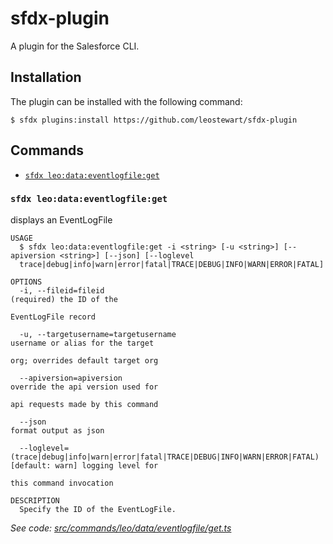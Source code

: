 # sfdx-plugin

A plugin for the Salesforce CLI.

## Installation

The plugin can be installed with the following command:

```sh-session
$ sfdx plugins:install https://github.com/leostewart/sfdx-plugin
```

## Commands
  <!-- commands -->
* [`sfdx leo:data:eventlogfile:get`](#sfdx-leodataeventlogfileget)

### `sfdx leo:data:eventlogfile:get`

displays an EventLogFile

```
USAGE
  $ sfdx leo:data:eventlogfile:get -i <string> [-u <string>] [--apiversion <string>] [--json] [--loglevel 
  trace|debug|info|warn|error|fatal|TRACE|DEBUG|INFO|WARN|ERROR|FATAL]

OPTIONS
  -i, --fileid=fileid                                                               (required) the ID of the
                                                                                    EventLogFile record

  -u, --targetusername=targetusername                                               username or alias for the target
                                                                                    org; overrides default target org

  --apiversion=apiversion                                                           override the api version used for
                                                                                    api requests made by this command

  --json                                                                            format output as json

  --loglevel=(trace|debug|info|warn|error|fatal|TRACE|DEBUG|INFO|WARN|ERROR|FATAL)  [default: warn] logging level for
                                                                                    this command invocation

DESCRIPTION
  Specify the ID of the EventLogFile.
```

_See code: [src/commands/leo/data/eventlogfile/get.ts](https://github.com/leostewart/sfdx-plugin/blob/v0.1.0/src/commands/leo/data/eventlogfile/get.ts)_
<!-- commandsstop -->

